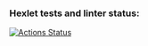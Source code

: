 ### Hexlet tests and linter status:
[![Actions Status](https://github.com/Lobstre/java-project-78/workflows/hexlet-check/badge.svg)](https://github.com/Lobstre/java-project-78/actions)